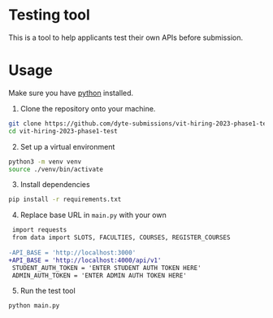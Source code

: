 # Testing tool
This is a tool to help applicants test their own APIs before submission.

# Usage
Make sure you have [python](https://www.python.org/downloads/) installed.

1. Clone the repository onto your machine.
```bash
git clone https://github.com/dyte-submissions/vit-hiring-2023-phase1-test.git
cd vit-hiring-2023-phase1-test
```

2. Set up a virtual environment
```bash
python3 -m venv venv
source ./venv/bin/activate
```

3. Install dependencies
```bash
pip install -r requirements.txt
```

4. Replace base URL in `main.py` with your own
```diff
 import requests
 from data import SLOTS, FACULTIES, COURSES, REGISTER_COURSES
 
-API_BASE = 'http://localhost:3000'
+API_BASE = 'http://localhost:4000/api/v1'
 STUDENT_AUTH_TOKEN = 'ENTER STUDENT AUTH TOKEN HERE'
 ADMIN_AUTH_TOKEN = 'ENTER ADMIN AUTH TOKEN HERE'
```

5. Run the test tool
```bash
python main.py
```